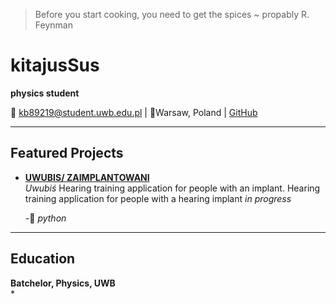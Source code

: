 >Before you start cooking, you need to get the spices ~ propably R. Feynman

# kitajusSus
**physics student**

📧 kb89219@student.uwb.edu.pl | 📍Warsaw, Poland | [ GitHub](https://github.com/kitajuSus)

---



## Featured Projects

- **[UWUBIS/ ZAIMPLANTOWANI]([UWUBIS_REPO](https://github.com/kitajusSus/UwuBis-soundhelper))**  
  *Uwubiś*  Hearing training application for people with an implant. Hearing training application for people with a hearing implant
  *in progress*
  
   -🌟 *python*
 


---

## Education
**Batchelor, Physics, UWB**  
*


